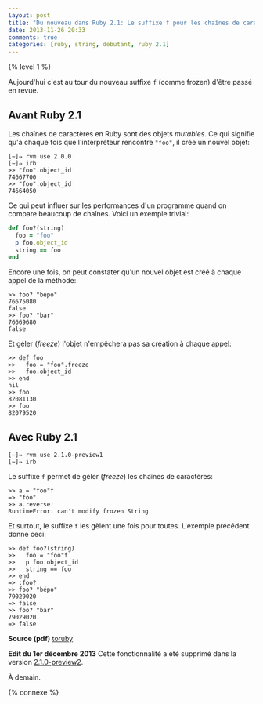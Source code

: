 ```yaml
---
layout: post
title: "Du nouveau dans Ruby 2.1: Le suffixe f pour les chaînes de caractères"
date: 2013-11-26 20:33
comments: true
categories: [ruby, string, débutant, ruby 2.1]
---
```


{% level 1 %}

Aujourd'hui c'est au tour du nouveau suffixe `f` (comme frozen) d'être passé
en revue.

<!-- more -->

Avant Ruby 2.1
-----
Les chaînes de caractères en Ruby sont des objets *mutables*. Ce qui
signifie qu'à chaque fois que l'interpréteur rencontre `"foo"`, il crée
un nouvel objet:

    [~]⇒ rvm use 2.0.0
    [~]⇒ irb
    >> "foo".object_id
    74667700
    >> "foo".object_id
    74664050

Ce qui peut influer sur les performances d'un programme quand on compare
beaucoup de chaînes. Voici un exemple trivial:

``` ruby
def foo?(string)
  foo = "foo"
  p foo.object_id
  string == foo
end
```

Encore une fois, on peut constater qu'un nouvel objet est créé à chaque
appel de la méthode:

``` irb
>> foo? "bépo"
76675080
false
>> foo? "bar"
76669680
false
```

Et géler (*freeze*) l'objet n'empêchera pas sa création à chaque appel:

``` irb
>> def foo
>>   foo = "foo".freeze
>>   foo.object_id
>> end
nil
>> foo
82081130
>> foo
82079520
```


Avec Ruby 2.1
------

    [~]⇒ rvm use 2.1.0-preview1
    [~]⇒ irb

Le suffixe `f` permet de géler (*freeze*) les chaînes de
caractères:

``` irb
>> a = "foo"f
=> "foo"
>> a.reverse!
RuntimeError: can't modify frozen String
```

Et surtout, le suffixe `f` les gèlent une fois pour toutes.
L'exemple précédent donne ceci:

``` irb
>> def foo?(string)
>>   foo = "foo"f
>>   p foo.object_id
>>   string == foo
>> end
=> :foo?
>> foo? "bépo"
79029020
=> false
>> foo? "bar"
79029020
=> false
```

**Source (pdf)** [toruby](http://www.atdot.net/~ko1/activities/toruby05-ko1.pdf)

**Edit du 1er décembre 2013** Cette fonctionnalité a été supprimé dans
la version [2.1.0-preview2](https://www.ruby-lang.org/en/news/2013/11/22/ruby-2-1-0-preview2-is-released/).

À demain.

{% connexe %}

